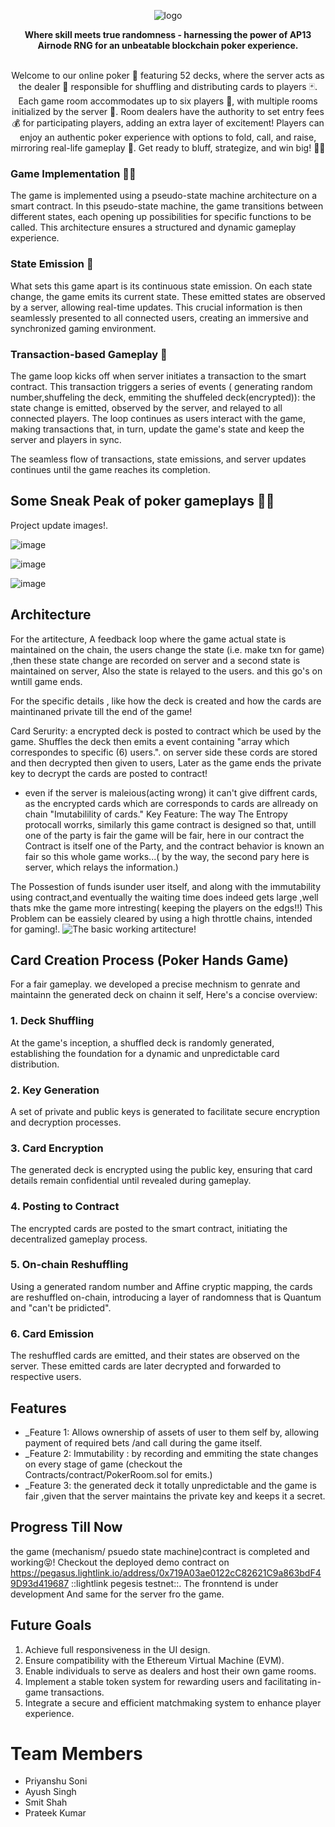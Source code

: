   <div align="center">
    
  ![logo](https://github.com/priyanshu-7938/ENCODE_lightlink/assets/115649011/e639b248-8336-4f78-a784-e049de70256e)
  <p>
    <strong>Where skill meets true randomness - harnessing the power of AP13 Airnode RNG for an unbeatable blockchain poker experience. </strong>
  </p>
<p></p>
</div>
</br>
<center>
Welcome to our online poker 🎉 featuring 52 decks, where the server acts as the dealer 🤖 responsible for shuffling and distributing cards to players 🃏. Each game room accommodates up to six players 👥, with multiple rooms initialized by the server 🚀. Room dealers have the authority to set entry fees 💰 for participating players, adding an extra layer of excitement! Players can enjoy an authentic poker experience with options to fold, call, and raise, mirroring real-life gameplay 🎲. Get ready to bluff, strategize, and win big! 💪🏼
</center>

### Game Implementation 🧑‍💻

The game is implemented using a pseudo-state machine architecture on a smart contract. In this pseudo-state machine, the game transitions between different states, each opening up possibilities for specific functions to be called. This architecture ensures a structured and dynamic gameplay experience.

### State Emission 🌟

What sets this game apart is its continuous state emission. On each state change, the game emits its current state. These emitted states are observed by a server, allowing real-time updates. This crucial information is then seamlessly presented to all connected users, creating an immersive and synchronized gaming environment.

### Transaction-based Gameplay 💸

The game loop kicks off when server initiates a transaction to the smart contract. This transaction triggers a series of events ( generating random number,shuffeling the deck, emmiting the shuffeled deck(encrypted)): the state change is emitted, observed by the server, and relayed to all connected players. The loop continues as users interact with the game, making transactions that, in turn, update the game's state and keep the server and players in sync.

The seamless flow of transactions, state emissions, and server updates continues until the game reaches its completion.

## Some Sneak Peak of poker gameplays 👀✨

Project update images!.

![image](https://github.com/priyanshu-7938/ENCODE_lightlink/assets/115649011/3a0b89d5-e1aa-4240-ad57-c755d9f9de29)

![image](https://github.com/priyanshu-7938/ENCODE_lightlink/assets/115649011/32c19397-7679-4486-952c-6894c18c6a54)

![image](https://github.com/priyanshu-7938/ENCODE_lightlink/assets/115649011/1d0a51c5-688b-4bd7-84a9-b3e2297e961a)

## Architecture

For the artitecture,
A feedback loop where the game actual state is maintained on the chain, the users change the state (i.e. make txn for game) ,then these state change are recorded on server and a second state is maintained on server, Also the state is relayed to the users. and this go's on wntill game ends.

For the specific details , like how the deck is created and how the cards are maintinaned private till the end of the game!

Card Serurity:
a encrypted deck is posted to contract which be used by the game. Shuffles the deck then emits a event containing "array which correspondes to specific (6) users.".
on server side these cords are stored and then decrypted then given to users, Later as the game ends the private key to decrypt the cards are posted to contract!

- even if the server is maleious(acting wrong) it can't give diffrent cards, as the encrypted cards which are corresponds to cards are allready on chain "Imutabilility of cards."
  Key Feature:
  The way The Entropy protocall worrks, similarly this game contract is designed so that, untill one of the party is fair the game will be fair, here in our contract the Contract is itself one of the Party, and the contract behavior is known an fair so this whole game works...( by the way, the second pary here is server, which relays the information.)

The Possestion of funds isunder user itself, and along with the immutability using contract,and eventually the waiting time does indeed gets large ,well thats mke the game more intresting( keeping the players on the edgs!!)
This Problem can be eassiely cleared by using a high throttle chains, intended for gaming!.
![The basic working artitecture!](https://github.com/priyanshu-7938/ENCODE_lightlink/blob/master/WhatsApp%20Image%202024-01-20%20at%2013.28.36_4c138b1a.jpg?raw=true)

## Card Creation Process (Poker Hands Game)

For a fair gameplay. we developed a precise mechnism to genrate and maintainn the generated deck on chainn it self, Here's a concise overview:

### 1. Deck Shuffling

At the game's inception, a shuffled deck is randomly generated, establishing the foundation for a dynamic and unpredictable card distribution.

### 2. Key Generation

A set of private and public keys is generated to facilitate secure encryption and decryption processes.

### 3. Card Encryption

The generated deck is encrypted using the public key, ensuring that card details remain confidential until revealed during gameplay.

### 4. Posting to Contract

The encrypted cards are posted to the smart contract, initiating the decentralized gameplay process.

### 5. On-chain Reshuffling

Using a generated random number and Affine cryptic mapping, the cards are reshuffled on-chain, introducing a layer of randomness that is Quantum and "can't be pridicted".

### 6. Card Emission

The reshuffled cards are emitted, and their states are observed on the server. These emitted cards are later decrypted and forwarded to respective users.

## Features

- \_Feature 1: Allows ownership of assets of user to them self by, allowing payment of required bets /and call during the game itself.
- \_Feature 2: Immutability : by recording and emmiting the state changes on every stage of game (checkout the Contracts/contract/PokerRoom.sol for emits.)
- \_Feature 3: the generated deck it totally unpredictable and the game is fair ,given that the server maintains the private key and keeps it a secret.

## Progress Till Now

the game (mechanism/ psuedo state machine)contract is completed and working😝! Checkout the deployed demo contract on https://pegasus.lightlink.io/address/0x719A03ae0122cC82621C9a863bdF49D93d419687 ::lightlink pegesis testnet::.
The fronntend is under development
And same for the server fro the game.

## Future Goals

1. Achieve full responsiveness in the UI design.
2. Ensure compatibility with the Ethereum Virtual Machine (EVM).
3. Enable individuals to serve as dealers and host their own game rooms.
4. Implement a stable token system for rewarding users and facilitating in-game transactions.
5. Integrate a secure and efficient matchmaking system to enhance player experience.

# Team Members

- Priyanshu Soni
- Ayush Singh
- Smit Shah
- Prateek Kumar
